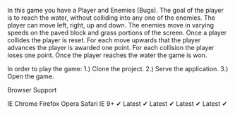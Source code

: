 In this game you have a Player and Enemies (Bugs). The goal of the player is to reach the water, without colliding into any one of the enemies. The player can move left, right, up and down. The enemies move in varying speeds on the paved block and grass portions of the screen. Once a player collides the player is reset. For each move upwards that the player advances the player is awarded one point. For each collision the player loses one point. Once the player reaches the water the game is won. 

In order to play the game: 
1.) Clone the project. 
2.) Serve the application.
3.) Open the game. 

Browser Support

IE	Chrome	Firefox	Opera	Safari
IE 9+ ✔	Latest ✔	Latest ✔	Latest ✔	Latest ✔
